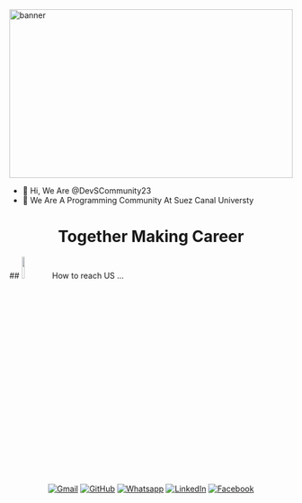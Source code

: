 <img src="https://user-images.githubusercontent.com/74038190/212749695-a6817c5a-a794-462b-afca-1b5ce7dd5e63.gif" alt="banner" width=100% height=300>



- 👋 Hi, We Are @DevSCommunity23
- 💞️ We Are A Programming Community At Suez Canal Universty

<h1 align="center">Together Making Career</h1>
## <img src="https://github.com/7oSkaaa/7oSkaaa/blob/main/Images/Connect-with-me.gif?raw=true" width="10%"> How to reach US ...

<p align="center">
	<a href="devscommunity2023@gmail.com"><img img src="https://img.shields.io/badge/gmail-%23EA4335.svg?style=plastic&logo=gmail&logoColor=white" alt="Gmail"/></a>
	<a href="https://github.com/DevSCommunity23"><img src="https://img.shields.io/badge/github-%23181717.svg?style=plastic&logo=github&logoColor=white" alt="GitHub"/></a>
	<a href="https://wa.me/0201012209503"><img src="https://img.shields.io/badge/whatsapp-%2325D366.svg?style=plastic&logo=whatsapp&logoColor=white" alt="Whatsapp"/></a>
	<a href="https:https://www.linkedin.com/company/devs-community"><img src="https://img.shields.io/badge/linkedin-%230A66C2.svg?style=plastic&logo=linkedin&logoColor=white" alt="LinkedIn"/></a>
	<a href="https://www.facebook.com/devSCommunity12/"><img src="https://img.shields.io/badge/facebook-%231877F2.svg?style=plastic&logo=facebook&logoColor=white" alt="Facebook"/></a>
</p>

<!---
DevSCommunity23/DevSCommunity23 is a ✨ special ✨ repository because its `README.md` (this file) appears on your GitHub profile.
You can click the Preview link to take a look at your changes.
--->
